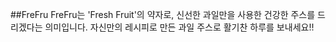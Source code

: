 ##FreFru
FreFru는 'Fresh Fruit'의 약자로, 신선한 과일만을 사용한 건강한 주스를 드리겠다는 의미입니다.
자신만의 레시피로 만든 과일 주스로 활기찬 하루를 보내세요!!